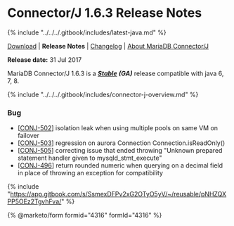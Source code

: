 # Connector/J 1.6.3 Release Notes

{% include "../../../.gitbook/includes/latest-java.md" %}

[Download](https://downloads.mariadb.org/connector-java/1.6.3/) | **Release Notes** | [Changelog](../changelogs/1.6/1.6.3.md) | [About MariaDB Connector/J](https://app.gitbook.com/s/CjGYMsT2MVP4nd3IyW2L/mariadb-connector-j/about-mariadb-connector-j)

**Release date:** 31 Jul 2017

MariaDB Connector/J 1.6.3 is a [_**Stable**_](../../../community-server/about/release-criteria.md) _**(GA)**_ release compatible with java 6, 7, 8.

{% include "../../../.gitbook/includes/connector-j-overview.md" %}

### Bug

* \[[CONJ-502](https://jira.mariadb.org/browse/CONJ-502)] isolation leak when using multiple pools on same VM on failover
* \[[CONJ-503](https://jira.mariadb.org/browse/CONJ-503)] regression on aurora Connection Connection.isReadOnly()
* \[[CONJ-505](https://jira.mariadb.org/browse/CONJ-505)] correcting issue that ended throwing "Unknown prepared statement handler given to mysqld\_stmt\_execute"
* \[[CONJ-496](https://jira.mariadb.org/browse/CONJ-496)] return rounded numeric when querying on a decimal field in place of throwing an exception for compatibility

{% include "https://app.gitbook.com/s/SsmexDFPv2xG2OTyO5yV/~/reusable/pNHZQXPP5OEz2TgvhFva/" %}

{% @marketo/form formid="4316" formId="4316" %}
